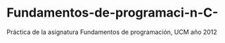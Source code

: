 # Fundamentos-de-programaci-n-C-
Práctica de la asignatura Fundamentos de programación, UCM año 2012
